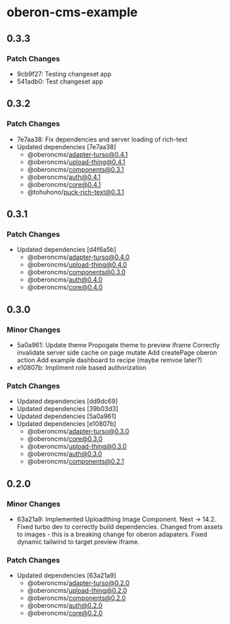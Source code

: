 # oberon-cms-example

## 0.3.3

### Patch Changes

- 9cb9f27: Testing changeset app
- 541adb0: Test changeset app

## 0.3.2

### Patch Changes

- 7e7aa38: Fix dependencies and server loading of rich-text
- Updated dependencies [7e7aa38]
  - @oberoncms/adapter-turso@0.4.1
  - @oberoncms/upload-thing@0.4.1
  - @oberoncms/components@0.3.1
  - @oberoncms/auth@0.4.1
  - @oberoncms/core@0.4.1
  - @tohuhono/puck-rich-text@0.3.1

## 0.3.1

### Patch Changes

- Updated dependencies [d4f6a5b]
  - @oberoncms/adapter-turso@0.4.0
  - @oberoncms/upload-thing@0.4.0
  - @oberoncms/components@0.3.0
  - @oberoncms/auth@0.4.0
  - @oberoncms/core@0.4.0

## 0.3.0

### Minor Changes

- 5a0a961: Update theme
  Propogate theme to preview iframe
  Correctly invalidate server side cache on page mutate
  Add createPage oberon action
  Add example dashboard to recipe (maybe remvoe later?)
- e10807b: Impliment role based authorization

### Patch Changes

- Updated dependencies [dd9dc69]
- Updated dependencies [39b03d3]
- Updated dependencies [5a0a961]
- Updated dependencies [e10807b]
  - @oberoncms/adapter-turso@0.3.0
  - @oberoncms/core@0.3.0
  - @oberoncms/upload-thing@0.3.0
  - @oberoncms/auth@0.3.0
  - @oberoncms/components@0.2.1

## 0.2.0

### Minor Changes

- 63a21a9: Implemented Uploadthing Image Component.
  Next -> 14.2.
  Fixed turbo dev to correctly build dependencies.
  Changed from assets to images - this is a breaking change for oberon adapaters.
  Fixed dynamic tailwind to target preview iframe.

### Patch Changes

- Updated dependencies [63a21a9]
  - @oberoncms/adapter-turso@0.2.0
  - @oberoncms/upload-thing@0.2.0
  - @oberoncms/components@0.2.0
  - @oberoncms/auth@0.2.0
  - @oberoncms/core@0.2.0
